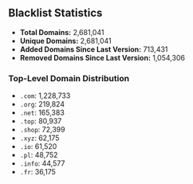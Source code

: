 ## Blacklist Statistics

- **Total Domains:** 2,681,041
- **Unique Domains:** 2,681,041
- **Added Domains Since Last Version:** 713,431
- **Removed Domains Since Last Version:** 1,054,306

### Top-Level Domain Distribution

-  `.com`: 1,228,733
-  `.org`: 219,824
-  `.net`: 165,383
-  `.top`: 80,937
-  `.shop`: 72,399
-  `.xyz`: 62,175
-  `.io`: 61,520
-  `.pl`: 48,752
-  `.info`: 44,577
-  `.fr`: 36,175
